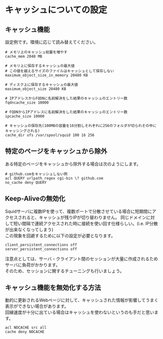 # キャッシュについての設定
## キャッシュ機能
設定例です。環境に応じて読み替えてください。
```
# メモリ上のキャッシュ総量を増やす
cache_mem 2048 MB

# メモリ上に保存するキャッシュの最大値
# この値を越えるサイズのファイルはキャッシュとして保存しない
maximum_object_size_in_memory 20480 KB

# ディスク上に保存するキャッシュの最大値
maximum_object_size 20480 KB

# IPアドレスからFQDNに名前解決をした結果のキャッシュのエントリー数
fqdncache_size 10000

# FQDNからIPアドレスに名前解決をした結果のキャッシュのエントリー数
ipcache_size 10000

# キャッシュの保存先(100MBの容量を16分割しそれぞれに256のフォルダが切られその中にキャッシングされる)
cache_dir ufs /var/spool/squid 100 16 256
```
## 特定のページをキャッシュから除外
ある特定のページをキャッシュから除外する場合は次のようにします。
```
# github.comをキャッシュしない例
acl QUERY urlpath_regex cgi-bin \? github.com
no_cache deny QUERY
```
## Keep-Aliveの無効化
Squidサーバに複数IPを使って、複数ポートで分散させている場合に短期間にアクセスされると、キャッシュが残りIPが切り替わりません。
同じドメインに対して短い間隔で連続アクセスされた時に接続を使い回す仕様らしい。(i.e. IP分散が出来なくなってしまう)  
この現象を回避するために以下の設定が必要となります。
```
client_persistent_connections off
server_persistent_connections off
```
注意点としては、サーバ・クライアント間のセッションが大量に作成されるためサーバに負荷がかかります。  
そのため、セッションに関するチューニングも行いましょう。
## キャッシュ機能を無効化する方法
動的に更新されるWebページに対して、キャッシュされた情報が影響してうまく表示ができない場合があります。  
回線速度が十分に出ている場合はキャッシュを使わないというのも手だと思います。
```
acl NOCACHE src all
cache deny NOCACHE
```
